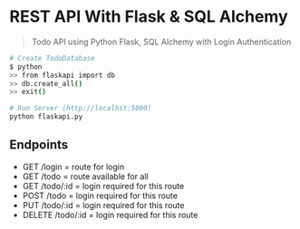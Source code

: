 # REST API With Flask & SQL Alchemy

> Todo API using Python Flask, SQL Alchemy with Login Authentication

``` bash
# Create TodoDatabase
$ python
>> from flaskapi import db
>> db.create_all()
>> exit()

# Run Server (http://localhst:5000)
python flaskapi.py
``` 

## Endpoints
* GET     /login    = route for login
* GET     /todo     = route available for all
* GET     /todo/:id  = login required for this route
* POST    /todo   = login required for this route
* PUT     /todo/:id   = login required for this route
* DELETE  /todo/:id   = login required for this route